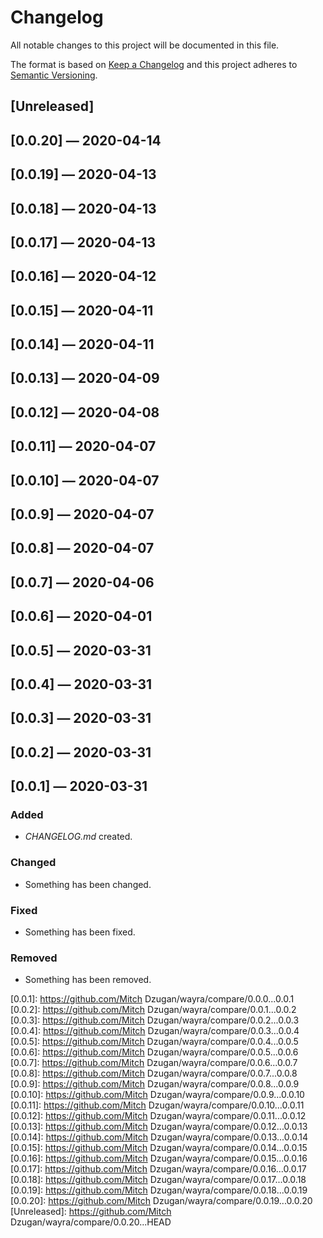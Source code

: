 # Changelog

All notable changes to this project will be documented in this file.

The format is based on [Keep a Changelog](http://keepachangelog.com)
and this project adheres to [Semantic Versioning](http://semver.org/spec/v2.0.0.html).


## [Unreleased]

## [0.0.20] — 2020-04-14

## [0.0.19] — 2020-04-13

## [0.0.18] — 2020-04-13

## [0.0.17] — 2020-04-13

## [0.0.16] — 2020-04-12

## [0.0.15] — 2020-04-11

## [0.0.14] — 2020-04-11

## [0.0.13] — 2020-04-09

## [0.0.12] — 2020-04-08

## [0.0.11] — 2020-04-07

## [0.0.10] — 2020-04-07

## [0.0.9] — 2020-04-07

## [0.0.8] — 2020-04-07

## [0.0.7] — 2020-04-06

## [0.0.6] — 2020-04-01

## [0.0.5] — 2020-03-31

## [0.0.4] — 2020-03-31

## [0.0.3] — 2020-03-31

## [0.0.2] — 2020-03-31

## [0.0.1] — 2020-03-31
### Added
- _CHANGELOG.md_ created.
### Changed
- Something has been changed.
### Fixed
- Something has been fixed.
### Removed
- Something has been removed.


[0.0.1]: https://github.com/Mitch Dzugan/wayra/compare/0.0.0...0.0.1
[0.0.2]: https://github.com/Mitch Dzugan/wayra/compare/0.0.1...0.0.2
[0.0.3]: https://github.com/Mitch Dzugan/wayra/compare/0.0.2...0.0.3
[0.0.4]: https://github.com/Mitch Dzugan/wayra/compare/0.0.3...0.0.4
[0.0.5]: https://github.com/Mitch Dzugan/wayra/compare/0.0.4...0.0.5
[0.0.6]: https://github.com/Mitch Dzugan/wayra/compare/0.0.5...0.0.6
[0.0.7]: https://github.com/Mitch Dzugan/wayra/compare/0.0.6...0.0.7
[0.0.8]: https://github.com/Mitch Dzugan/wayra/compare/0.0.7...0.0.8
[0.0.9]: https://github.com/Mitch Dzugan/wayra/compare/0.0.8...0.0.9
[0.0.10]: https://github.com/Mitch Dzugan/wayra/compare/0.0.9...0.0.10
[0.0.11]: https://github.com/Mitch Dzugan/wayra/compare/0.0.10...0.0.11
[0.0.12]: https://github.com/Mitch Dzugan/wayra/compare/0.0.11...0.0.12
[0.0.13]: https://github.com/Mitch Dzugan/wayra/compare/0.0.12...0.0.13
[0.0.14]: https://github.com/Mitch Dzugan/wayra/compare/0.0.13...0.0.14
[0.0.15]: https://github.com/Mitch Dzugan/wayra/compare/0.0.14...0.0.15
[0.0.16]: https://github.com/Mitch Dzugan/wayra/compare/0.0.15...0.0.16
[0.0.17]: https://github.com/Mitch Dzugan/wayra/compare/0.0.16...0.0.17
[0.0.18]: https://github.com/Mitch Dzugan/wayra/compare/0.0.17...0.0.18
[0.0.19]: https://github.com/Mitch Dzugan/wayra/compare/0.0.18...0.0.19
[0.0.20]: https://github.com/Mitch Dzugan/wayra/compare/0.0.19...0.0.20
[Unreleased]: https://github.com/Mitch Dzugan/wayra/compare/0.0.20...HEAD
